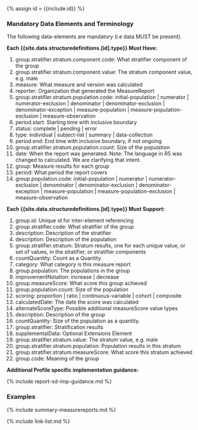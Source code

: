 {% assign id = {{include.id}} %}
<!--Begin Generated Intro Tag (DO NOT REMOVE)-->
### Mandatory Data Elements and Terminology
The following data-elements are mandatory (i.e data MUST be present).

**Each {{site.data.structuredefinitions.[id].type}} Must Have:**
1. group.stratifier.stratum.component.code: What stratifier component of the group
2. group.stratifier.stratum.component.value: The stratum component value, e.g. male
3. measure: What measure and version was calculated
4. reporter: Organization that generated the MeasureReport
5. group.stratifier.stratum.population.code: initial-population \| numerator \| numerator-exclusion \| denominator \| denominator-exclusion \| denominator-exception \| measure-population \| measure-population-exclusion \| measure-observation
6. period.start: Starting time with inclusive boundary
7. status: complete \| pending \| error
8. type: individual \| subject-list \| summary \| data-collection
9. period.end: End time with inclusive boundary, if not ongoing
10. group.stratifier.stratum.population.count: Size of the population
11. date: When the report was generated. Note: The language in R5 was changed to calculated.  We are clarifying that intent.
12. group: Measure results for each group
13. period: What period the report covers
14. group.population.code: initial-population \| numerator \| numerator-exclusion \| denominator \| denominator-exclusion \| denominator-exception \| measure-population \| measure-population-exclusion \| measure-observation

**Each {{site.data.structuredefinitions.[id].type}} Must Support:**
1. group.id: Unique id for inter-element referencing
2. group.stratifier.code: What stratifier of the group
3. description: Description of the stratifier
4. description: Description of the population
5. group.stratifier.stratum: Stratum results, one for each unique value, or set of values, in the stratifier, or stratifier components
6. countQuantity: Count as a Quantity
7. category: What category is this measure report
8. group.population: The populations in the group
9. improvementNotation: increase \| decrease
10. group.measureScore: What score this group achieved
11. group.population.count: Size of the population
12. scoring: proportion \| ratio \| continuous-variable \| cohort \| composite
13. calculatedDate: The date the score was calculated
14. alternateScoreType: Possible additional measureScore value types
15. description: Description of the group
16. countQuantity: Size of the population as a quantity.
17. group.stratifier: Stratification results
18. supplementalData: Optional Extensions Element
19. group.stratifier.stratum.value: The stratum value, e.g. male
20. group.stratifier.stratum.population: Population results in this stratum
21. group.stratifier.stratum.measureScore: What score this stratum achieved
22. group.code: Meaning of the group

<!--End Generated Intro (DO NOT REMOVE)-->




**Additional Profile specific implementation guidance:**

{% include report-sd-imp-guidance.md %}

### Examples

{% include summary-measurereports.md %}

{% include link-list.md %}
